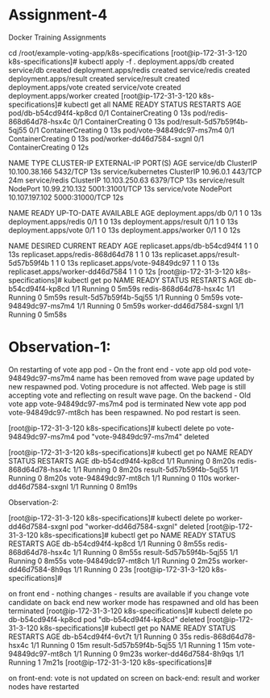 # Assignment-4
Docker Training Assignments

cd /root/example-voting-app/k8s-specifications
[root@ip-172-31-3-120 k8s-specifications]# kubectl apply -f .
deployment.apps/db created
service/db created
deployment.apps/redis created
service/redis created
deployment.apps/result created
service/result created
deployment.apps/vote created
service/vote created
deployment.apps/worker created
[root@ip-172-31-3-120 k8s-specifications]# kubectl get all
NAME                          READY   STATUS              RESTARTS   AGE
pod/db-b54cd94f4-kp8cd        0/1     ContainerCreating   0          13s
pod/redis-868d64d78-hsx4c     0/1     ContainerCreating   0          13s
pod/result-5d57b59f4b-5qj55   0/1     ContainerCreating   0          13s
pod/vote-94849dc97-ms7m4      0/1     ContainerCreating   0          13s
pod/worker-dd46d7584-sxgnl    0/1     ContainerCreating   0          12s

NAME                 TYPE        CLUSTER-IP       EXTERNAL-IP   PORT(S)          AGE
service/db           ClusterIP   10.100.38.166    <none>        5432/TCP         13s
service/kubernetes   ClusterIP   10.96.0.1        <none>        443/TCP          24m
service/redis        ClusterIP   10.103.250.63    <none>        6379/TCP         13s
service/result       NodePort    10.99.210.132    <none>        5001:31001/TCP   13s
service/vote         NodePort    10.107.197.102   <none>        5000:31000/TCP   12s

NAME                     READY   UP-TO-DATE   AVAILABLE   AGE
deployment.apps/db       0/1     1            0           13s
deployment.apps/redis    0/1     1            0           13s
deployment.apps/result   0/1     1            0           13s
deployment.apps/vote     0/1     1            0           13s
deployment.apps/worker   0/1     1            0           12s

NAME                                DESIRED   CURRENT   READY   AGE
replicaset.apps/db-b54cd94f4        1         1         0       13s
replicaset.apps/redis-868d64d78     1         1         0       13s
replicaset.apps/result-5d57b59f4b   1         1         0       13s
replicaset.apps/vote-94849dc97      1         1         0       13s
replicaset.apps/worker-dd46d7584    1         1         0       12s
[root@ip-172-31-3-120 k8s-specifications]# kubectl get po
NAME                      READY   STATUS    RESTARTS   AGE
db-b54cd94f4-kp8cd        1/1     Running   0          5m59s
redis-868d64d78-hsx4c     1/1     Running   0          5m59s
result-5d57b59f4b-5qj55   1/1     Running   0          5m59s
vote-94849dc97-ms7m4      1/1     Running   0          5m59s
worker-dd46d7584-sxgnl    1/1     Running   0          5m58s



 Observation-1:
 ============
  On restarting of vote app pod -
On the front end - vote app old pod vote-94849dc97-ms7m4  name has been removed from wave page updated by new respawned pod. Voting procedure is not affected. 
  Web page is still accepting vote and reflecting on result wave page. 
On the backend - Old vote app vote-94849dc97-ms7m4  pod is terminated New vote app pod vote-94849dc97-mt8ch has been respawned. No pod restart is seen.

[root@ip-172-31-3-120 k8s-specifications]# kubectl delete po vote-94849dc97-ms7m4
pod "vote-94849dc97-ms7m4" deleted

[root@ip-172-31-3-120 k8s-specifications]# kubectl get po
NAME                      READY   STATUS    RESTARTS   AGE
db-b54cd94f4-kp8cd        1/1     Running   0          8m20s
redis-868d64d78-hsx4c     1/1     Running   0          8m20s
result-5d57b59f4b-5qj55   1/1     Running   0          8m20s
vote-94849dc97-mt8ch      1/1     Running   0          110s
worker-dd46d7584-sxgnl    1/1     Running   0          8m19s

Observation-2:

[root@ip-172-31-3-120 k8s-specifications]# kubectl delete po worker-dd46d7584-sxgnl
pod "worker-dd46d7584-sxgnl" deleted
[root@ip-172-31-3-120 k8s-specifications]# kubectl get po
NAME                      READY   STATUS    RESTARTS   AGE
db-b54cd94f4-kp8cd        1/1     Running   0          8m55s
redis-868d64d78-hsx4c     1/1     Running   0          8m55s
result-5d57b59f4b-5qj55   1/1     Running   0          8m55s
vote-94849dc97-mt8ch      1/1     Running   0          2m25s
worker-dd46d7584-8h9qs    1/1     Running   0          23s
[root@ip-172-31-3-120 k8s-specifications]#

on front end - nothing changes - results are available if you change vote candidate
on back end new worker mode has respawned and old has been terminated 
[root@ip-172-31-3-120 k8s-specifications]# kubectl delete po db-b54cd94f4-kp8cd
pod "db-b54cd94f4-kp8cd" deleted
[root@ip-172-31-3-120 k8s-specifications]# kubectl get po
NAME                      READY   STATUS    RESTARTS   AGE
db-b54cd94f4-6vt7t        1/1     Running   0          35s
redis-868d64d78-hsx4c     1/1     Running   0          15m
result-5d57b59f4b-5qj55   1/1     Running   1          15m
vote-94849dc97-mt8ch      1/1     Running   0          9m23s
worker-dd46d7584-8h9qs    1/1     Running   1          7m21s
[root@ip-172-31-3-120 k8s-specifications]#

on front-end: vote is not updated on screen
on back-end: result and worker nodes have restarted 
